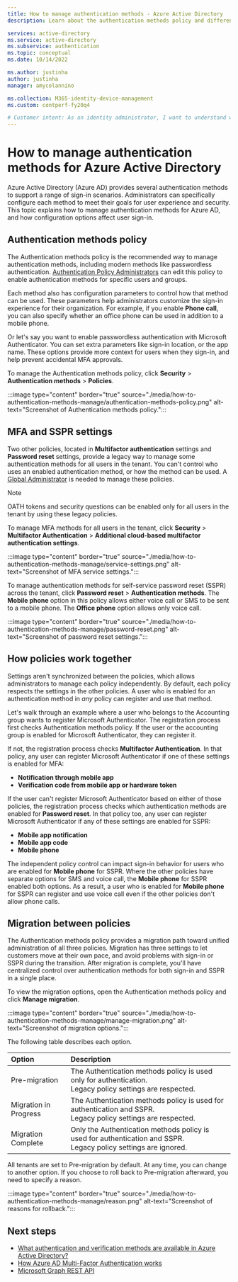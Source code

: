 ```yaml
---
title: How to manage authentication methods - Azure Active Directory
description: Learn about the authentication methods policy and different ways to manage authentication methods.

services: active-directory
ms.service: active-directory
ms.subservice: authentication
ms.topic: conceptual
ms.date: 10/14/2022

ms.author: justinha
author: justinha
manager: amycolannino

ms.collection: M365-identity-device-management
ms.custom: contperf-fy20q4

# Customer intent: As an identity administrator, I want to understand what authentication options are available in Azure AD and how I can manage them.
---
```

# How to manage authentication methods for Azure Active Directory

Azure Active Directory (Azure AD) provides several authentication methods to support a range of sign-in scenarios. Administrators can specifically configure each method to meet their goals for user experience and security. This topic explains how to manage authentication methods for Azure AD, and how configuration options affect user sign-in. 

## Authentication methods policy

The Authentication methods policy is the recommended way to manage authentication methods, including modern methods like passwordless authentication. [Authentication Policy Administrators](../roles/permissions-reference.md#authentication-policy-administrator) can edit this policy to enable authentication methods for specific users and groups. 

Each method also has configuration parameters to control how that method can be used. These parameters help administrators customize the sign-in experience for their organization. For example, if you enable **Phone call**, you can also specify whether an office phone can be used in addition to a mobile phone.

<!---they will add ability to specify roles in addition to users and groups. Also, they will add ability to exclude, just like CA.--->

 

Or let's say you want to enable passwordless authentication with Microsoft Authenticator. You can set extra parameters like sign-in location, or the app name. These options provide more context for users when they sign-in, and help prevent accidental MFA approvals.

To manage the Authentication methods policy, click **Security** > **Authentication methods** > **Policies**.

:::image type="content" border="true" source="./media/how-to-authentication-methods-manage/authentication-methods-policy.png" alt-text="Screenshot of Authentication methods policy.":::

## MFA and SSPR settings

Two other policies, located in **Multifactor authentication** settings and **Password reset** settings, provide a legacy way to manage some authentication methods for all users in the tenant. You can't control who uses an enabled authentication method, or how the method can be used. A [Global Administrator](../roles/permissions-reference.md#global-administrator) is needed to manage these policies. 

>[!NOTE]
>OATH tokens and security questions can be enabled only for all users in the tenant by using these legacy policies. 

To manage MFA methods for all users in the tenant, click **Security** > **Multifactor Authentication** > **Additional cloud-based multifactor authentication settings**.

:::image type="content" border="true" source="./media/how-to-authentication-methods-manage/service-settings.png" alt-text="Screenshot of MFA service settings.":::

To manage authentication methods for self-service password reset (SSPR) across the tenant, click **Password reset** > **Authentication methods**. The **Mobile phone** option in this policy allows either voice call or SMS to be sent to a mobile phone. The **Office phone** option allows only voice call. 

:::image type="content" border="true" source="./media/how-to-authentication-methods-manage/password-reset.png" alt-text="Screenshot of password reset settings.":::

## How policies work together

Settings aren't synchronized between the policies, which allows administrators to manage each policy independently. By default, each policy respects the settings in the other policies. A user who is enabled for an authentication method in _any_ policy can register and use that method. 

Let's walk through an example where a user who belongs to the Accounting group wants to register Microsoft Authenticator. The registration process first checks Authentication methods policy. If the user or the accounting group is enabled for Microsoft Authenticator, they can register it. 

If not, the registration process checks **Multifactor Authentication**. In that policy, any user can register Microsoft Authenticator if one of these settings is enabled for MFA:

<!---Michael, can you corrects these and SSPR settings?--->

- **Notification through mobile app** 
- **Verification code from mobile app or hardware token**

If the user can't register Microsoft Authenticator based on either of those policies, the registration process checks which authentication methods are enabled for **Password reset**. In that policy too, any user can register Microsoft Authenticator if any of these settings are enabled for SSPR:

- **Mobile app notification**
- **Mobile app code**
- **Mobile phone**

The independent policy control can impact sign-in behavior for users who are enabled for **Mobile phone** for SSPR. Where the other policies have separate options for SMS and voice call, the **Mobile phone** for SSPR enabled both options. As a result, a user who is enabled for **Mobile phone** for SSPR can register and use voice call even if the other policies don't allow phone calls. 

## Migration between policies

The Authentication methods policy provides a migration path toward unified administration of all three policies. Migration has three settings to let customers move at their own pace, and avoid problems with sign-in or SSPR during the transition. After migration is complete, you'll have centralized control over authentication methods for both sign-in and SSPR in a single place.

To view the migration options, open the Authentication methods policy and click **Manage migration**.

:::image type="content" border="true" source="./media/how-to-authentication-methods-manage/manage-migration.png" alt-text="Screenshot of migration options.":::

The following table describes each option.

| Option | Description |
|:-------|:------------|
| Pre-migration | The Authentication methods policy is used only for authentication.<br>Legacy policy settings are respected.      |
| Migration in Progress | The Authentication methods policy is used for authentication and SSPR.<br>Legacy policy settings are respected.     |
| Migration Complete | Only the Authentication methods policy is used for authentication and SSPR.<br>Legacy policy settings are ignored.  |

All tenants are set to Pre-migration by default. At any time, you can change to another option. If you choose to roll back to Pre-migration afterward, you need to specify a reason.

:::image type="content" border="true" source="./media/how-to-authentication-methods-manage/reason.png" alt-text="Screenshot of reasons for rollback.":::


## Next steps

- [What authentication and verification methods are available in Azure Active Directory?](concept-authentication-methods.md)
- [How Azure AD Multi-Factor Authentication works](concept-mfa-howitworks.md)
- [Microsoft Graph REST API](/graph/api/resources/authenticationmethods-overview)
